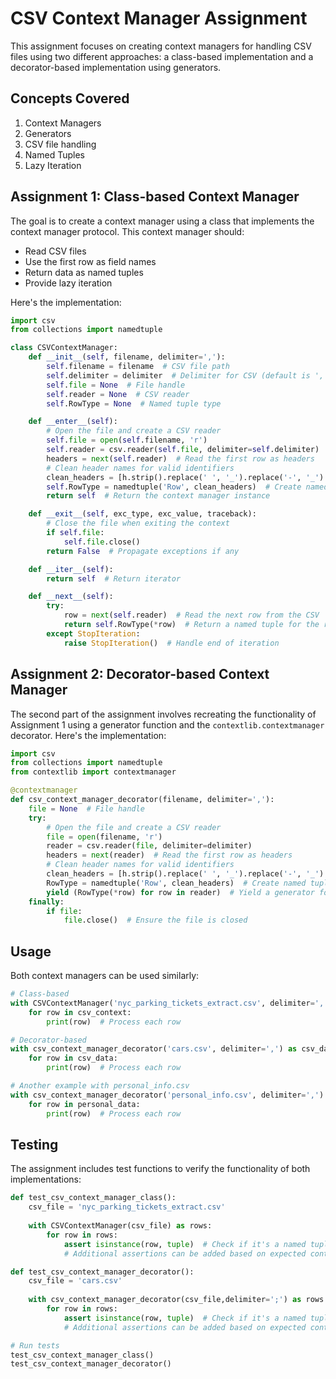 # CSV Context Manager Assignment

This assignment focuses on creating context managers for handling CSV files using two different approaches: a class-based implementation and a decorator-based implementation using generators.

## Concepts Covered

1. Context Managers
2. Generators
3. CSV file handling
4. Named Tuples
5. Lazy Iteration

## Assignment 1: Class-based Context Manager

The goal is to create a context manager using a class that implements the context manager protocol. This context manager should:

- Read CSV files
- Use the first row as field names
- Return data as named tuples
- Provide lazy iteration

Here's the implementation:

```python
import csv
from collections import namedtuple

class CSVContextManager:
    def __init__(self, filename, delimiter=','):
        self.filename = filename  # CSV file path
        self.delimiter = delimiter  # Delimiter for CSV (default is ',')
        self.file = None  # File handle
        self.reader = None  # CSV reader
        self.RowType = None  # Named tuple type

    def __enter__(self):
        # Open the file and create a CSV reader
        self.file = open(self.filename, 'r')
        self.reader = csv.reader(self.file, delimiter=self.delimiter)
        headers = next(self.reader)  # Read the first row as headers
        # Clean header names for valid identifiers
        clean_headers = [h.strip().replace(' ', '_').replace('-', '_') for h in headers]
        self.RowType = namedtuple('Row', clean_headers)  # Create named tuple type
        return self  # Return the context manager instance

    def __exit__(self, exc_type, exc_value, traceback):
        # Close the file when exiting the context
        if self.file:
            self.file.close()
        return False  # Propagate exceptions if any

    def __iter__(self):
        return self  # Return iterator

    def __next__(self):
        try:
            row = next(self.reader)  # Read the next row from the CSV
            return self.RowType(*row)  # Return a named tuple for the row
        except StopIteration:
            raise StopIteration()  # Handle end of iteration
```

## Assignment 2: Decorator-based Context Manager

The second part of the assignment involves recreating the functionality of Assignment 1 using a generator function and the `contextlib.contextmanager` decorator. Here's the implementation:

```python
import csv
from collections import namedtuple
from contextlib import contextmanager

@contextmanager
def csv_context_manager_decorator(filename, delimiter=','):
    file = None  # File handle
    try:
        # Open the file and create a CSV reader
        file = open(filename, 'r')
        reader = csv.reader(file, delimiter=delimiter)
        headers = next(reader)  # Read the first row as headers
        # Clean header names for valid identifiers
        clean_headers = [h.strip().replace(' ', '_').replace('-', '_') for h in headers]
        RowType = namedtuple('Row', clean_headers)  # Create named tuple type
        yield (RowType(*row) for row in reader)  # Yield a generator for lazy iteration
    finally:
        if file:
            file.close()  # Ensure the file is closed
```

## Usage

Both context managers can be used similarly:

```python
# Class-based
with CSVContextManager('nyc_parking_tickets_extract.csv', delimiter=',') as csv_context:
    for row in csv_context:
        print(row)  # Process each row

# Decorator-based
with csv_context_manager_decorator('cars.csv', delimiter=',') as csv_data:
    for row in csv_data:
        print(row)  # Process each row

# Another example with personal_info.csv
with csv_context_manager_decorator('personal_info.csv', delimiter=',') as personal_data:
    for row in personal_data:
        print(row)  # Process each row
```

## Testing

The assignment includes test functions to verify the functionality of both implementations:

```python
def test_csv_context_manager_class():
    csv_file = 'nyc_parking_tickets_extract.csv'
    
    with CSVContextManager(csv_file) as rows:
        for row in rows:
            assert isinstance(row, tuple)  # Check if it's a named tuple
            # Additional assertions can be added based on expected content

def test_csv_context_manager_decorator():
    csv_file = 'cars.csv'
    
    with csv_context_manager_decorator(csv_file,delimiter=';') as rows:
        for row in rows:
            assert isinstance(row, tuple)  # Check if it's a named tuple
            # Additional assertions can be added based on expected content

# Run tests
test_csv_context_manager_class()
test_csv_context_manager_decorator()
```


